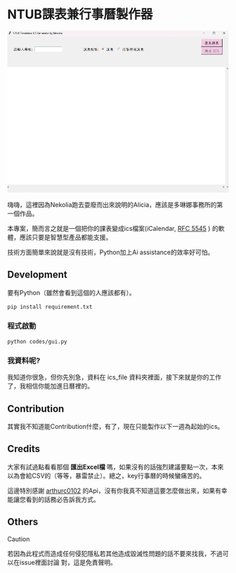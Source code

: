 # NTUB課表兼行事曆製作器  

![大概長醬](img/looks.png)  

嗨嗨，這裡因為Nekolia跑去耍廢而出來說明的Alicia，應該是多琳娜事務所的第一個作品。  

本專案，簡而言之就是一個把你的課表變成ics檔案(iCalendar, [RFC 5545](https://datatracker.ietf.org/doc/html/rfc5545)  ) 的軟體，應該只要是智慧型產品都能支援。  

技術方面簡單來說就是沒有技術，Python加上Ai assistance的效率好可怕。  
  

## Development   

要有Python（雖然會看到這個的人應該都有）。  

```
pip install requirement.txt  
```

### 程式啟動  

```
python codes/gui.py  
```

### 我資料呢?  
我知道你很急，但你先別急，資料在 ics_file 資料夾裡面，接下來就是你的工作了，我相信你能加進日曆裡的。   
  
  

## Contribution     

其實我不知道能Contribution什麼，有了，現在只能製作以下一週為起始的ics。  

## Credits  


大家有試過點看看那個 **匯出Excel檔** 嗎，如果沒有的話強烈建議要點一次，本來以為會給CSV的（等等，暴雷禁止）。總之，key行事曆的時候蠻痛苦的。  
  
這邊特別感謝 [arthurc0102](https://github.com/arthurc0102) 的Api，沒有你我真不知道這要怎麼做出來，如果有幸能讓您看到的話務必告訴我方式。  


## Others

> [!CAUTION]
> 若因為此程式而造成任何侵犯隱私若其他造成毀滅性問題的話不要來找我，不過可以在issue裡面討論
> 對，這是免責聲明。